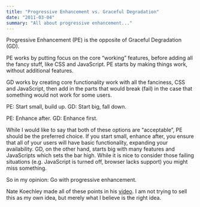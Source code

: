 ```yaml
---
title: "Progressive Enhancement vs. Graceful Degradation"
date: "2011-03-04"
summary: "All about progressive enhancement..."
---
```


Progressive Enhancement (PE) is the opposite of Graceful Degradation (GD).

PE works by putting focus on the core “working” features, before adding all the fancy stuff, like CSS and JavaScript. PE starts by making things work, without additional features.


GD works by creating core functionality work with all the fanciness, CSS and JavaScript, then add in the parts that would break (fail) in the case that something would not work for some users.

PE: Start small, build up. GD: Start big, fall down.

PE: Enhance after. GD: Enhance first.

While I would like to say that both of these options are “acceptable”, PE should be the preferred choice. If you start small, enhance after, you ensure that all of your users will have basic functionality, expanding your availability. GD, on the other hand, starts big with many features and JavaScripts which sets the bar high. While it is nice to consider those failing situations (e.g. JavaScript is turned off, browser lacks support) you might miss something.

So in my opinion: Go with progressive enhancement.

Nate Koechley made all of these points in his [video](http://video.yahoo.com/watch/4671445/12486762). I am not trying to sell this as my own idea, but merely what I believe is the right idea.
